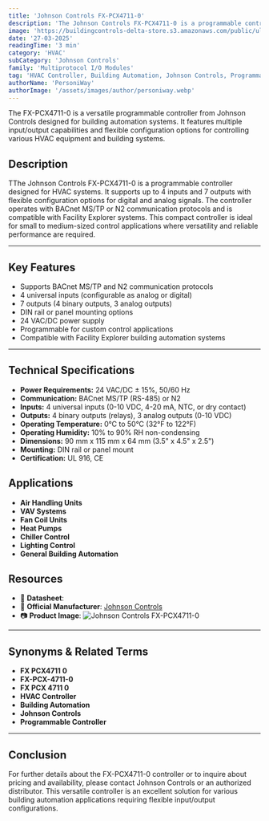 ```yaml
---
title: 'Johnson Controls FX-PCX4711-0'
description: 'The Johnson Controls FX-PCX4711-0 is a programmable controller designed for HVAC systems. It supports up to 4 inputs and 7 outputs with flexible configuration options for digital and analog signals. The controller operates with BACnet MS/TP or N2 communication protocols and is compatible with Facility Explorer systems. This compact controller is ideal for small to medium-sized control applications where versatility and reliable performance are required.'
image: 'https://buildingcontrols-delta-store.s3.amazonaws.com/public/ultracommerce/product/transform/images/byUrlTitle/fxpcx47110/fxpcx47110.webp'
date: '27-03-2025'
readingTime: '3 min'
category: 'HVAC'
subCategory: 'Johnson Controls'
family: 'Multiprotocol I/O Modules'
tag: 'HVAC Controller, Building Automation, Johnson Controls, Programmable Controller'
authorName: 'PersoniWay'
authorImage: '/assets/images/author/personiway.webp'
---
```


The FX-PCX4711-0 is a versatile programmable controller from Johnson Controls designed for building automation systems. It features multiple input/output capabilities and flexible configuration options for controlling various HVAC equipment and building systems.
## **Description**
TThe Johnson Controls FX-PCX4711-0 is a programmable controller designed for HVAC systems. It supports up to 4 inputs and 7 outputs with flexible configuration options for digital and analog signals. The controller operates with BACnet MS/TP or N2 communication protocols and is compatible with Facility Explorer systems. This compact controller is ideal for small to medium-sized control applications where versatility and reliable performance are required.

---

## **Key Features**
- Supports BACnet MS/TP and N2 communication protocols
- 4 universal inputs (configurable as analog or digital)
- 7 outputs (4 binary outputs, 3 analog outputs)
- DIN rail or panel mounting options
- 24 VAC/DC power supply
- Programmable for custom control applications
- Compatible with Facility Explorer building automation systems

---

## **Technical Specifications**
- **Power Requirements:** 24 VAC/DC ± 15%, 50/60 Hz
- **Communication:** BACnet MS/TP (RS-485) or N2
- **Inputs:** 4 universal inputs (0-10 VDC, 4-20 mA, NTC, or dry contact)
- **Outputs:** 4 binary outputs (relays), 3 analog outputs (0-10 VDC)
- **Operating Temperature:** 0°C to 50°C (32°F to 122°F)
- **Operating Humidity:** 10% to 90% RH non-condensing
- **Dimensions:** 90 mm x 115 mm x 64 mm (3.5" x 4.5" x 2.5")
- **Mounting:** DIN rail or panel mount
- **Certification:** UL 916, CE

## **Applications**
- **Air Handling Units**
- **VAV Systems**
- **Fan Coil Units**
- **Heat Pumps**
- **Chiller Control**
- **Lighting Control**
- **General Building Automation**

## **Resources**
- 📄 **Datasheet**:
- 🏢 **Official Manufacturer**: [Johnson Controls](https://www.johnsoncontrols.com/)
- 📷 **Product Image**:
  ![Johnson Controls FX-PCX4711-0](https://buildingcontrols-delta-store.s3.amazonaws.com/public/ultracommerce/product/transform/images/byUrlTitle/fxpcx47110/fxpcx47110.webp)

---

## **Synonyms & Related Terms**
- **FX PCX4711 0**
- **FX-PCX-4711-0**
- **FX PCX 4711 0**
- **HVAC Controller**
- **Building Automation**
- **Johnson Controls**
- **Programmable Controller**

---

## **Conclusion**
For further details about the FX-PCX4711-0 controller or to inquire about pricing and availability, please contact Johnson Controls or an authorized distributor. This versatile controller is an excellent solution for various building automation applications requiring flexible input/output configurations.
